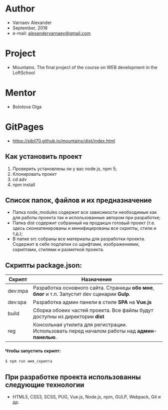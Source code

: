 # Author
* Varnaev Alexander
* September, 2018
* e-mail: alexandervarnaev@gmail.com

# Project 
* Mountains. The final project of the course on WEB development in the LoftSchool

# Mentor
* Bolotova Olga

# GitPages
* https://sibil70.github.io/mountains/dist/index.html

## Как установить проект
1. Проверить установлены ли у вас node.js, npm 5;
2. Клонировать проект
3. cd adv
4. npm install

## Список папок, файлов и их предназначение

* Папка node_modules содержит все зависимости необходимые как для работы проекта так и использованные автором при разработке;
* Папка dist содержит собранный на продакшн готовый проект (т.е. здесь сконкатенированы и минифицированы все скрипты, стили и т.д.);
* В папке src собраны все материалы для разработки проекта. Содержит в себе подпапки со шрифтами, изображениями, скриптами, стилями и разметкой проекта.

## Скрипты package.json:

| Скрипт | Назначение |
| ------ | ------ |
| dev:mpa | Разработка основного сайта. Страницы **обо мне**, **блог** и т.п. Запустит dev сценарии **Gulp**. |
| dev:spa | Разработка админ панели в стиле **SPA** на **Vue.js** |
| build  | Сборка обоеих частей проекта. Все файлы будут доступны из директории **dist** |
| reg | Консольная утилита для регистрации. Использовать перед началом работы над **админ-панелью**. |

#### Чтобы запустить скрипт:
```sh
$ npm run имя_скрипта
```

## При разработке проекта использованны следующие технологии
* HTML5, CSS3, SCSS, PUG, Vue.js, Node.js, npm, GULP, Webpack, Git и др. 
